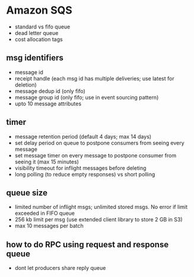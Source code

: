 
# Amazon SQS

* standard vs fifo queue
* dead letter queue
* cost allocation tags

## msg identifiers
* message id 
* receipt handle (each msg id has multiple deliveries; use latest for deletion)
* message dedup id (only fifo)
* message group id (only fifo; use in event sourcing pattern)
* upto 10 message attributes

## timer
* message retention period (default 4 days; max 14 days)
* set delay period on queue to postpone consumers from seeing every message
* set message timer on every message to postpone consumer from seeing it (max 15 minutes)
* visibility timeout for inflight messages before deleting
* long polling (to reduce empty responses) vs short polling

## queue size
* limited number of inflight msgs; unlimited stored msgs.  No error if limit exceeded in FIFO queue
* 256 kb limit per msg (use extended client library to store 2 GB in S3)
* max 10 messages per batch

## how to do RPC using request and response queue
* dont let producers share reply queue
